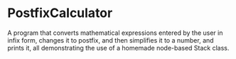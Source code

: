 # PostfixCalculator
A program that converts mathematical expressions entered by the user in infix form, changes it to postfix, and then simplifies it to a number, and prints it, all demonstrating the use of a homemade node-based Stack class.
